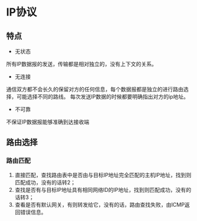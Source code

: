 # IP协议

## 特点

* 无状态

所有IP数据报的发送，传输都是相对独立的，没有上下文的关系。

* 无连接

通信双方都不会长久的保留对方的任何信息，每个数据报都是独立的进行路由选择，可能选择不同的路线。
每次发送IP数据的时候都要明确指出对方的ip地址。

* 不可靠

不保证IP数据报能够准确到达接收端

## 路由选择

### 路由匹配

1. 直接匹配，查找路由表中是否由与目标IP地址完全匹配的主机IP地址，找到则匹配成功，没有的话转2；
2. 查找是否有与目标IP地址具有相同网络ID的IP地址，找到则匹配成功，没有的话转3；
3. 查看是否有默认网关，有则转发给它，没有的话，路由查找失败，由ICMP返回错误信息。